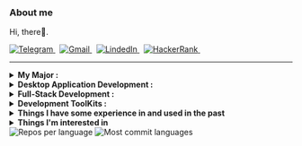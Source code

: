 ### About me
Hi, there👋.
<p align="left">
  <a href="#" target="_blank">
    <picture>
      <source media="(prefers-color-scheme: dark)" srcset="https://img.shields.io/badge/telegram-2e3440.svg?&style=for-the-badge&logo=telegram">
      <source media="(prefers-color-scheme: light)"srcset="https://img.shields.io/badge/telegram-eceff4.svg?&style=for-the-badge&logo=telegram">
      <img alt="Telegram" src="https://img.shields.io/badge/telegram-eceff4.svg?&style=for-the-badge&logo=telegram">
    </picture>
  </a>&nbsp;
  <a href="mailto:zackhartson.tech@gmail.com">
    <picture>
      <source media="(prefers-color-scheme: dark)" srcset="https://img.shields.io/badge/gmail-2e3440.svg?&style=for-the-badge&logo=gmail&logoColor=D14836">
      <source media="(prefers-color-scheme: light)"srcset="https://img.shields.io/badge/gmail-eceff4.svg?&style=for-the-badge&logo=gmail&logoColor=D14836">
      <img alt="Gmail" src="https://img.shields.io/badge/gmail-eceff4.svg?&style=for-the-badge&logo=gmail&logoColor=D14836">
    </picture>
  </a>&nbsp;
  <a href="#" target="_blank">
    <picture>
      <source media="(prefers-color-scheme: dark)" srcset="https://img.shields.io/badge/linkedin-2e3440.svg?&style=for-the-badge&logo=linkedin&logoColor=0A66C2">
      <source media="(prefers-color-scheme: light)"srcset="https://img.shields.io/badge/linkedin-eceff4.svg?&style=for-the-badge&logo=linkedin&logoColor=0A66C2">
      <img alt="LindedIn" src="https://img.shields.io/badge/linkedin-eceff4.svg?&style=for-the-badge&logo=linkedin&logoColor=0A66C2">
    </picture>
  </a>&nbsp;
  <a href="https://www.hackerrank.com/wizard_man0308?hr_r=1" target="_blank">
    <picture>
      <source media="(prefers-color-scheme: dark)" srcset="https://img.shields.io/badge/HackerRank-2e3440.svg?&style=for-the-badge&logo=hackerrank&logoColor=2fc966">
      <source media="(prefers-color-scheme: light)"srcset="https://img.shields.io/badge/HackerRank-eceff4.svg?&style=for-the-badge&logo=hackerrank&logoColor=2fc966">
      <img alt="HackerRank" src="https://img.shields.io/badge/HackerRank-eceff4.svg?&style=for-the-badge&logo=hackerrank&logoColor=2fc966">
    </picture>
  </a>&nbsp;
</p>
<hr/>
<details>
  <summary><b>My Major :</b></summary>
  <br/>
  <picture>
    <source media="(prefers-color-scheme: dark)" srcset="https://img.shields.io/badge/Python-2e3440.svg?&logo=python&logoColor=4382b4">
    <source media="(prefers-color-scheme: light)"srcset="https://img.shields.io/badge/Python-eceff4.svg?&logo=python&logoColor=4382b4">
    <img alt="Python" src="https://img.shields.io/badge/Python-2e3440.svg?&logo=python&logoColor=4382b4">
  </picture>
  <picture>
    <source media="(prefers-color-scheme: dark)" srcset="https://img.shields.io/badge/CSharp-2e3440.svg?&logo=csharp&logoColor=239120">
    <source media="(prefers-color-scheme: light)"srcset="https://img.shields.io/badge/CSharp-eceff4.svg?&logo=csharp&logoColor=239120">
    <img alt="CSharp" src="https://img.shields.io/badge/CSharp-2e3440.svg?&logo=csharp&logoColor=239120">
  </picture>
  <picture>
    <source media="(prefers-color-scheme: dark)" srcset="https://img.shields.io/badge/C-2e3440.svg?&logo=c&logoColor=00599C">
    <source media="(prefers-color-scheme: light)"srcset="https://img.shields.io/badge/C-eceff4.svg?&logo=c&logoColor=00599C">
    <img alt="C" src="https://img.shields.io/badge/C-2e3440.svg?&logo=c&logoColor=00599C">
  </picture>
  <picture>
    <source media="(prefers-color-scheme: dark)" srcset="https://img.shields.io/badge/C++-2e3440.svg?&logo=c%2B%2B&logoColor=00599C">
    <source media="(prefers-color-scheme: light)"srcset="https://img.shields.io/badge/C++-eceff4.svg?&logo=c%2B%2Bs&logoColor=00599C">
    <img alt="C++" src="https://img.shields.io/badge/C++-2e3440.svg?&logo=c%2B%2B&logoColor=00599C">
  </picture>
  <picture>
    <source media="(prefers-color-scheme: dark)" srcset="https://img.shields.io/badge/TypeScript-2e3440.svg?&logo=typescript&logoColor=3278c7">
    <source media="(prefers-color-scheme: light)"srcset="https://img.shields.io/badge/TypeScript-eceff4.svg?&logo=typescript&logoColor=3278c7">
    <img alt="TypeScript" src="https://img.shields.io/badge/TypeScript-2e3440.svg?&logo=typescript&logoColor=3278c7">
  </picture>
  <picture>
    <source media="(prefers-color-scheme: dark)" srcset="https://img.shields.io/badge/JavaScript-2e3440.svg?&logo=javascript&logoColor=F7DF1E">
    <source media="(prefers-color-scheme: light)"srcset="https://img.shields.io/badge/JavaScript-eceff4.svg?&logo=javascript&logoColor=F7DF1E">
    <img alt="JavaScript" src="https://img.shields.io/badge/JavaScript-2e3440.svg?&logo=javascript&logoColor=F7DF1E">
  </picture>
  <picture>
    <source media="(prefers-color-scheme: dark)" srcset="https://img.shields.io/badge/PHP-2e3440.svg?&logo=php&logoColor=777BB4">
    <source media="(prefers-color-scheme: light)"srcset="https://img.shields.io/badge/PHP-eceff4.svg?&logo=php&logoColor=777BB4">
    <img alt="PHP" src="https://img.shields.io/badge/PHP-eceff4.svg?&logo=php&logoColor=777BB4">
  </picture>
</details>
<details>
  <summary><b>Desktop Application Development :</b></summary>
  <br/>
  <picture>
    <source media="(prefers-color-scheme: dark)" srcset="https://img.shields.io/badge/Python-2e3440.svg?&logo=python&logoColor=4382b4">
    <source media="(prefers-color-scheme: light)"srcset="https://img.shields.io/badge/Python-eceff4.svg?&logo=python&logoColor=4382b4">
    <img alt="Python" src="https://img.shields.io/badge/Python-2e3440.svg?&logo=python&logoColor=4382b4">
  </picture>
  <picture>
    <source media="(prefers-color-scheme: dark)" srcset="https://img.shields.io/badge/Unity-2e3440.svg?&logo=unity&logoColor=white">
    <source media="(prefers-color-scheme: light)"srcset="https://img.shields.io/badge/Unity-eceff4.svg?&logo=unity&logoColor=white">
    <img alt="Unity" src="https://img.shields.io/badge/Unity-eceff4.svg?&logo=unity&logoColor=white">
  </picture>
  <picture>
    <source media="(prefers-color-scheme: dark)" srcset="https://img.shields.io/badge/C%23-2e3440.svg?&logo=c-sharp&logoColor=white">
    <source media="(prefers-color-scheme: light)"srcset="https://img.shields.io/badge/C%23-eceff4.svg?&logo=c-sharp&logoColor=white">
    <img alt="C%23" src="https://img.shields.io/badge/C%23-2e3440.svg?&logo=c-sharp&logoColor=white">
  </picture>
  <picture>
    <source media="(prefers-color-scheme: dark)" srcset="https://img.shields.io/badge/C-2e3440.svg?&logo=c&logoColor=00599C">
    <source media="(prefers-color-scheme: light)"srcset="https://img.shields.io/badge/C-eceff4.svg?&logo=c&logoColor=00599C">
    <img alt="C" src="https://img.shields.io/badge/C-2e3440.svg?&logo=c&logoColor=00599C">
  </picture>
</details>
<details>
  <summary><b>Full-Stack Development :</b></summary>
  <br/>
  <picture>
    <source media="(prefers-color-scheme: dark)" srcset="https://img.shields.io/badge/React-2e3440.svg?&logo=react&logoColor=4995ab">
    <source media="(prefers-color-scheme: light)"srcset="https://img.shields.io/badge/React-eceff4.svg?&logo=react&logoColor=4995ab">
    <img alt="React" src="https://img.shields.io/badge/React-eceff4.svg?&logo=react&logoColor=4995ab">
  </picture>
  <picture>
    <source media="(prefers-color-scheme: dark)" srcset="https://img.shields.io/badge/React%20Native-2e3440.svg?&logo=react&logoColor=61DAFB">
    <source media="(prefers-color-scheme: light)"srcset="https://img.shields.io/badge/React%20Native-eceff4.svg?&logo=react&logoColor=61DAFB">
    <img alt="React%20Native" src="https://img.shields.io/badge/React%20Native-eceff4.svg?&logo=reactnative&logoColor=61DAFB">
  </picture>
  <picture>
    <source media="(prefers-color-scheme: dark)" srcset="https://img.shields.io/badge/Vue-2e3440.svg?&logo=vue.js&logoColor=4FC08D">
    <source media="(prefers-color-scheme: light)"srcset="https://img.shields.io/badge/Vue-eceff4.svg?&logo=vue.js&logoColor=4FC08D">
    <img alt="Vue" src="https://img.shields.io/badge/Vue-eceff4.svg?&logo=vue.js&logoColor=4FC08D">
  </picture>
  <br/>
  <picture>
    <source media="(prefers-color-scheme: dark)" srcset="https://img.shields.io/badge/Django-2e3440.svg?&logo=django&logoColor=092E20">
    <source media="(prefers-color-scheme: light)"srcset="https://img.shields.io/badge/Django-eceff4.svg?&logo=django&logoColor=092E20">
    <img alt="Django" src="https://img.shields.io/badge/Django-eceff4.svg?&logo=django&logoColor=092E20">
  </picture>
  <picture>
    <source media="(prefers-color-scheme: dark)" srcset="https://img.shields.io/badge/.NET-2e3440.svg?&logo=.net&logoColor=5C2D91">
    <source media="(prefers-color-scheme: light)"srcset="https://img.shields.io/badge/.NET-eceff4.svg?&logo=.net&logoColor=5C2D91">
    <img alt=".NET" src="https://img.shields.io/badge/.NET-eceff4.svg?&logo=.net&logoColor=5C2D91">
  </picture>
  <picture>
    <source media="(prefers-color-scheme: dark)" srcset="https://img.shields.io/badge/Node.js-2e3440.svg?&logo=node.js&logoColor=43853D">
    <source media="(prefers-color-scheme: light)"srcset="https://img.shields.io/badge/Node.js-eceff4.svg?&logo=node.js&logoColor=43853D">
    <img alt="Node.js" src="https://img.shields.io/badge/Node.js-eceff4.svg?&logo=node.js&logoColor=43853D">
  </picture>
  <picture>
    <source media="(prefers-color-scheme: dark)" srcset="https://img.shields.io/badge/Express.js-2e3440.svg?&logo=express.js&logoColor=white">
    <source media="(prefers-color-scheme: light)"srcset="https://img.shields.io/badge/Express.js-eceff4.svg?&logo=express.js&logoColor=black">
    <img alt="Express.js" src="https://img.shields.io/badge/Express.js-eceff4.svg?&logo=express.js&logoColor=white">
  </picture>
  <picture>
    <source media="(prefers-color-scheme: dark)" srcset="https://img.shields.io/badge/Laravel-2e3440.svg?&logo=laravel&logoColor=FF2D20">
    <source media="(prefers-color-scheme: light)"srcset="https://img.shields.io/badge/Laravel-eceff4.svg?&logo=laravel&logoColor=FF2D20">
    <img alt="Laravel" src="https://img.shields.io/badge/Laravel-eceff4.svg?&logo=laravel&logoColor=FF2D20">
  </picture>
  <br/>
  <picture>
    <source media="(prefers-color-scheme: dark)" srcset="https://img.shields.io/badge/MySQL-2e3440.svg?&logo=mysql&logoColor=00000F">
    <source media="(prefers-color-scheme: light)"srcset="https://img.shields.io/badge/MySQL-eceff4.svg?&logo=mysql&logoColor=00000F">
    <img alt="MySQL" src="https://img.shields.io/badge/MySQL-eceff4.svg?&logo=mysql&logoColor=00000F">
  </picture>
  <picture>
    <source media="(prefers-color-scheme: dark)" srcset="https://img.shields.io/badge/PostgreSQL-2e3440.svg?&logo=postgresql&logoColor=316192">
    <source media="(prefers-color-scheme: light)"srcset="https://img.shields.io/badge/PostgreSQL-eceff4.svg?&logo=postgresql&logoColor=316192">
    <img alt="PostgreSQL" src="https://img.shields.io/badge/PostgreSQL-eceff4.svg?&logo=postgresql&logoColor=316192">
  </picture>
  <picture>
    <source media="(prefers-color-scheme: dark)" srcset="https://img.shields.io/badge/SQLite-2e3440.svg?&logo=sqlite&logoColor=07405E">
    <source media="(prefers-color-scheme: light)"srcset="https://img.shields.io/badge/SQLite-eceff4.svg?&logo=sqlite&logoColor=07405E">
    <img alt="SQLite" src="https://img.shields.io/badge/SQLite-eceff4.svg?&logo=sqlite&logoColor=07405E">
  </picture>
  <picture>
    <source media="(prefers-color-scheme: dark)" srcset="https://img.shields.io/badge/MongoDB-2e3440.svg?&logo=mongodb&logoColor=4EA94B">
    <source media="(prefers-color-scheme: light)"srcset="https://img.shields.io/badge/MongoDB-eceff4.svg?&logo=mongodb&logoColor=4EA94B">
    <img alt="MongoDB" src="https://img.shields.io/badge/MongoDB-eceff4.svg?&logo=mongodb&logoColor=4EA94B">
  </picture>
  <br/>
  <picture>
    <source media="(prefers-color-scheme: dark)" srcset="https://img.shields.io/badge/Docker-2e3440.svg?&logo=docker&logoColor=2496ED">
    <source media="(prefers-color-scheme: light)"srcset="https://img.shields.io/badge/Docker-eceff4.svg?&logo=docker&logoColor=2496ED">
    <img alt="Docker" src="https://img.shields.io/badge/Docker-eceff4.svg?&logo=docker&logoColor=2496ED">
  </picture>
  <picture>
    <source media="(prefers-color-scheme: dark)" srcset="https://img.shields.io/badge/Amazon%20AWS-2e3440.svg?&logo=amazon-aws&logoColor=FF9900">
    <source media="(prefers-color-scheme: light)"srcset="https://img.shields.io/badge/Amazon%20AWS-eceff4.svg?&logo=amazon-aws&logoColor=FF9900">
    <img alt="AWS" src="https://img.shields.io/badge/Amazon%20AWS-eceff4.svg?&logo=amazon-aws&logoColor=FF9900">
  </picture>
  <picture>
    <source media="(prefers-color-scheme: dark)" srcset="https://img.shields.io/badge/Firebase-2e3440.svg?&logo=firebase&logoColor=FFCA28">
    <source media="(prefers-color-scheme: light)"srcset="https://img.shields.io/badge/Firebase-eceff4.svg?&logo=firebase&logoColor=FFCA28">
    <img alt="Firebase" src="https://img.shields.io/badge/Firebase-eceff4.svg?&logo=firebase&logoColor=FFCA28">
  </picture>
</details>
<details>
  <summary><b>Development ToolKits :</b></summary>
  <br/>
  <picture>
    <source media="(prefers-color-scheme: dark)" srcset="https://img.shields.io/badge/VS%20Code-2e3440.svg?&logo=visual-studio-code&logoColor=007ACC">
    <source media="(prefers-color-scheme: light)"srcset="https://img.shields.io/badge/VS%20Code-eceff4.svg?&logo=visual-studio-code&logoColor=007ACC">
    <img alt="VSCode" src="https://img.shields.io/badge/VS%20Code-eceff4.svg?&logo=visual-studio-code&logoColor=007ACC">
  </picture>
  <picture>
    <source media="(prefers-color-scheme: dark)" srcset="https://img.shields.io/badge/Visual_Studio-2e3440.svg?&logo=visual%20studio&logoColor=5C2D91">
    <source media="(prefers-color-scheme: light)"srcset="https://img.shields.io/badge/Visual_Studio-eceff4.svg?&logo=visual%20studio&logoColor=5C2D91">
    <img alt="Visual_Studio" src="https://img.shields.io/badge/Visual_Studio-eceff4.svg?&logo=visual%20studio&logoColor=5C2D91">
  </picture>
  <picture>
    <source media="(prefers-color-scheme: dark)" srcset="https://img.shields.io/badge/Sublime-2e3440.svg?&logo=sublime-text&logoColor=important">
    <source media="(prefers-color-scheme: light)"srcset="https://img.shields.io/badge/Sublime-eceff4.svg?&logo=sublime-text&logoColor=important">
    <img alt="Sublime" src="https://img.shields.io/badge/Sublime-eceff4.svg?&logo=sublime-text&logoColor=important">
  </picture>
  
  <picture>
    <source media="(prefers-color-scheme: dark)" srcset="https://img.shields.io/badge/Android_Studio-2e3440.svg?&logo=android-studio&logoColor=3DDC84">
    <source media="(prefers-color-scheme: light)"srcset="https://img.shields.io/badge/Android_Studio-eceff4.svg?&logo=android-studio&logoColor=3DDC84">
    <img alt="Android_Studio" src="https://img.shields.io/badge/Android_Studio-eceff4.svg?&logo=android-studio&logoColor=3DDC84">
  </picture>
</details>

<details>
  <summary><b>Things I have some experience in and used in the past</b></summary>
  <br/>
  <picture>
    <source media="(prefers-color-scheme: dark)" srcset="https://img.shields.io/badge/Flask-2e3440.svg?&logo=flask&logoColor=white">
    <source media="(prefers-color-scheme: light)"srcset="https://img.shields.io/badge/Flask-eceff4.svg?&logo=flask&logoColor=black">
    <img alt="Flask" src="https://img.shields.io/badge/Flask-2e3440.svg?&logo=flask&logoColor=white">
  </picture>
  <picture>
    <source media="(prefers-color-scheme: dark)" srcset="https://img.shields.io/badge/SQLAlchemy-2e3440">
    <source media="(prefers-color-scheme: light)"srcset="https://img.shields.io/badge/SQLAlchemy-eceff4">
    <img alt="SQLAlchemy" src="https://img.shields.io/badge/SQLAlchemy-2e3440">
  </picture>
  <picture>
    <source media="(prefers-color-scheme: dark)" srcset="https://img.shields.io/badge/Selenium-2e3440.svg?&logo=selenium&logoColor=green">
    <source media="(prefers-color-scheme: light)"srcset="https://img.shields.io/badge/Selenium-eceff4.svg?&logo=selenium&logoColor=green">
    <img alt="Selenium" src="https://img.shields.io/badge/Selenium-2e3440.svg?&logo=selenium&logoColor=green">
  </picture>
  <br>
  <picture>
    <source media="(prefers-color-scheme: dark)" srcset="https://img.shields.io/badge/Redis-2e3440.svg?&logo=redis&logoColor=DC382D">
    <source media="(prefers-color-scheme: light)"srcset="https://img.shields.io/badge/Redis-eceff4.svg?&logo=redis&logoColor=DC382D">
    <img alt="Redis" src="https://img.shields.io/badge/Redis-2e3440.svg?&logo=redis&logoColor=DC382D">
  </picture>
  <br>
  <picture>
    <source media="(prefers-color-scheme: dark)" srcset="https://img.shields.io/badge/C++-2e3440.svg?&logo=c%2B%2B&logoColor=00599C">
    <source media="(prefers-color-scheme: light)"srcset="https://img.shields.io/badge/C++-eceff4.svg?&logo=c%2B%2B&logoColor=00599C">
    <img alt="Cpp" src="https://img.shields.io/badge/C++-2e3440.svg?&logo=c%2B%2B&logoColor=00599C">
  </picture>
  <picture>
    <source media="(prefers-color-scheme: dark)" srcset="https://img.shields.io/badge/CMake-2e3440.svg?&logo=cmake&logoColor=064F8C">
    <source media="(prefers-color-scheme: light)"srcset="https://img.shields.io/badge/CMake-eceff4.svg?&logo=cmake&logoColor=064F8C">
    <img alt="CMake" src="https://img.shields.io/badge/CMake-2e3440.svg?&logo=cmake&logoColor=064F8C">
  </picture>
  <picture>
    <source media="(prefers-color-scheme: dark)" srcset="https://img.shields.io/badge/Qt-2e3440.svg?&logo=qt&logoColor=41CD52">
    <source media="(prefers-color-scheme: light)"srcset="https://img.shields.io/badge/Qt-eceff4.svg?&logo=qt&logoColor=41CD52">
    <img alt="Qt" src="https://img.shields.io/badge/Qt-2e3440.svg?&logo=qt&logoColor=41CD52">
  </picture>
  <picture>
    <source media="(prefers-color-scheme: dark)" srcset="https://img.shields.io/badge/Nginx-2e3440.svg?&logo=nginx&logoColor=269539">
    <source media="(prefers-color-scheme: light)"srcset="https://img.shields.io/badge/Nginx-eceff4.svg?&logo=nginx&logoColor=269539">
    <img alt="Nginx" src="https://img.shields.io/badge/Nginx-2e3440.svg?&logo=nginx&logoColor=269539">
  </picture>
  <br>
  <picture>
    <source media="(prefers-color-scheme: dark)" srcset="https://img.shields.io/badge/Pandas-2e3440.svg?&logo=pandas&logoColor=white">
    <source media="(prefers-color-scheme: light)"srcset="https://img.shields.io/badge/Pandas-eceff4.svg?&logo=pandas&logoColor=black">
    <img alt="Pandas" src="https://img.shields.io/badge/Pandas-2e3440.svg?&logo=pandas&logoColor=white">
  </picture>
  <picture>
    <source media="(prefers-color-scheme: dark)" srcset="https://img.shields.io/badge/NumPy-2e3440.svg?&logo=numpy&logoColor=4eaccf">
    <source media="(prefers-color-scheme: light)"srcset="https://img.shields.io/badge/NumPy-eceff4.svg?&logo=numpy&logoColor=4eaccf">
    <img alt="NumPy" src="https://img.shields.io/badge/NumPy-2e3440.svg?&logo=numpy&logoColor=4eaccf">
  </picture>
  <picture>
    <source media="(prefers-color-scheme: dark)" srcset="https://img.shields.io/badge/Jupyter-2e3440.svg?&logo=jupyter&logoColor=f37727">
    <source media="(prefers-color-scheme: light)"srcset="https://img.shields.io/badge/Jupyter-eceff4.svg?&logo=jupyter&logoColor=f37727">
    <img alt="Jupyter" src="https://img.shields.io/badge/Jupyter-2e3440.svg?&logo=jupyter&logoColor=f37727">
  </picture>
</details>

<details>
  <summary><b>Things I'm interested in</b></summary>
  <br/>
  <picture>
    <source media="(prefers-color-scheme: dark)" srcset="https://img.shields.io/badge/Go-2e3440.svg?&logo=go&logoColor=007e9d">
    <source media="(prefers-color-scheme: light)"srcset="https://img.shields.io/badge/Go-eceff4.svg?&logo=go&logoColor=007e9d">
    <img alt="Go" src="https://img.shields.io/badge/Go-2e3440.svg?&logo=go&logoColor=007e9d">
  </picture>
  <picture>
    <source media="(prefers-color-scheme: dark)" srcset="https://img.shields.io/badge/Elasticsearch-2e3440.svg?&logo=elasticsearch&logoColor=FF6F00">
    <source media="(prefers-color-scheme: light)"srcset="https://img.shields.io/badge/Elasticsearch-eceff4.svg?&logo=elasticsearch&logoColor=FF6F00">
    <img alt="Elasticsearch" src="https://img.shields.io/badge/Elasticsearch-2e3440.svg?&logo=elasticsearch&logoColor=FF6F00">
  </picture>
</details>

<picture align="left">
  <source media="(prefers-color-scheme: dark)" srcset="http://github-profile-summary-cards.vercel.app/api/cards/repos-per-language?username=eagle0419&theme=nord_dark">
  <source media="(prefers-color-scheme: light)"srcset="http://github-profile-summary-cards.vercel.app/api/cards/repos-per-language?username=eagle0419&theme=nord_bright">
  <img alt="Repos per language" src="http://github-profile-summary-cards.vercel.app/api/cards/repos-per-language?username=eagle0419&theme=nord_dark">
</picture>
<picture align="right">
  <source media="(prefers-color-scheme: dark)" srcset="http://github-profile-summary-cards.vercel.app/api/cards/most-commit-language?username=eagle0419&theme=nord_dark">
  <source media="(prefers-color-scheme: light)"srcset="http://github-profile-summary-cards.vercel.app/api/cards/most-commit-language?username=eagle0419&theme=nord_bright">
  <img alt="Most commit languages" src="http://github-profile-summary-cards.vercel.app/api/cards/most-commit-language?username=eagle0419&theme=nord_dark">
</picture>
